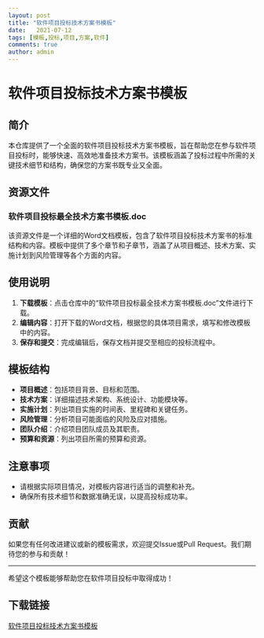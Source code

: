 ```yaml
---
layout: post
title: "软件项目投标技术方案书模板"
date:   2021-07-12
tags: [模板,投标,项目,方案,软件]
comments: true
author: admin
---
```

# 软件项目投标技术方案书模板

## 简介

本仓库提供了一个全面的软件项目投标技术方案书模板，旨在帮助您在参与软件项目投标时，能够快速、高效地准备技术方案书。该模板涵盖了投标过程中所需的关键技术细节和结构，确保您的方案书既专业又全面。

## 资源文件

### 软件项目投标最全技术方案书模板.doc

该资源文件是一个详细的Word文档模板，包含了软件项目投标技术方案书的标准结构和内容。模板中提供了多个章节和子章节，涵盖了从项目概述、技术方案、实施计划到风险管理等各个方面的内容。

## 使用说明

1. **下载模板**：点击仓库中的“软件项目投标最全技术方案书模板.doc”文件进行下载。
2. **编辑内容**：打开下载的Word文档，根据您的具体项目需求，填写和修改模板中的内容。
3. **保存和提交**：完成编辑后，保存文档并提交至相应的投标流程中。

## 模板结构

- **项目概述**：包括项目背景、目标和范围。
- **技术方案**：详细描述技术架构、系统设计、功能模块等。
- **实施计划**：列出项目实施的时间表、里程碑和关键任务。
- **风险管理**：分析项目可能面临的风险及应对措施。
- **团队介绍**：介绍项目团队成员及其职责。
- **预算和资源**：列出项目所需的预算和资源。

## 注意事项

- 请根据实际项目情况，对模板内容进行适当的调整和补充。
- 确保所有技术细节和数据准确无误，以提高投标成功率。

## 贡献

如果您有任何改进建议或新的模板需求，欢迎提交Issue或Pull Request。我们期待您的参与和贡献！

---

希望这个模板能够帮助您在软件项目投标中取得成功！

## 下载链接

[软件项目投标技术方案书模板](https://pan.quark.cn/s/d0ec99cbca75)